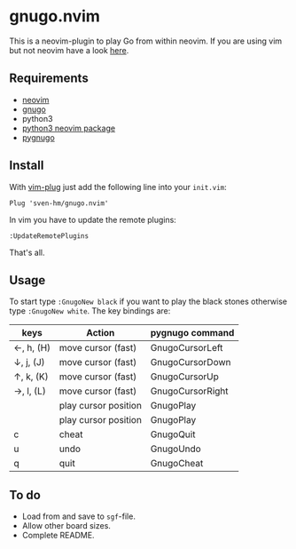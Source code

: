 # gnugo.nvim

This is a neovim-plugin to play Go from within neovim. If you are using vim but not neovim have a look [here](https://github.com/AndrewRadev/gnugo.vim).


## Requirements

* [neovim](https://neovim.io/)
* [gnugo](https://www.gnu.org/software/gnugo/)
* python3
* [python3 neovim package](https://pypi.org/project/neovim/)
* [pygnugo](https://github.com/sven-hm/pygnugo.git)


## Install

With [vim-plug](https://github.com/junegunn/vim-plug) just add the following line into your `init.vim`:
```vim
Plug 'sven-hm/gnugo.nvim'
```
In vim you have to update the remote plugins:
```
:UpdateRemotePlugins
```
That's all.


## Usage

To start type `:GnugoNew black` if you want to play the black stones otherwise type `:GnugoNew white`.
The key bindings are:

| keys           | Action               | pygnugo command  |
|----------------|----------------------|------------------|
| ←, h, (H)      | move cursor (fast)   | GnugoCursorLeft  |
| ↓, j, (J)      | move cursor (fast)   | GnugoCursorDown  |
| ↑, k, (K)      | move cursor (fast)   | GnugoCursorUp    |
| →, l, (L)      | move cursor (fast)   | GnugoCursorRight |
| <enter>        | play cursor position | GnugoPlay        |
| <double-click> | play cursor position | GnugoPlay        |
| c              | cheat                | GnugoQuit        |
| u              | undo                 | GnugoUndo        |
| q              | quit                 | GnugoCheat       |


## To do

* Load from and save to `sgf`-file.
* Allow other board sizes.
* Complete README.
